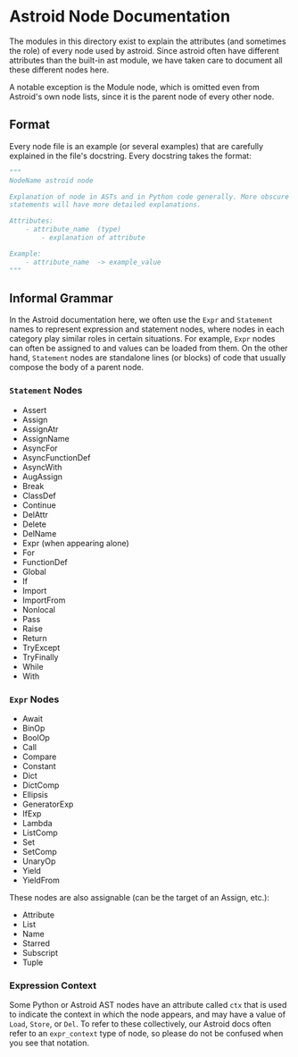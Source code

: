 # Astroid Node Documentation

The modules in this directory exist to explain the attributes (and sometimes 
the role) of every node used by astroid.
Since astroid often have different attributes than the built-in ast module,
we have taken care to document all these different nodes here.

A notable exception is the Module node, which is omitted even from Astroid's 
own node lists, since it is the parent node of every other node.

## Format

Every node file is an example (or several examples) that are carefully explained in
the file's docstring. Every docstring takes the format:

```python
"""
NodeName astroid node

Explanation of node in ASTs and in Python code generally. More obscure Python 
statements will have more detailed explanations.

Attributes:
    - attribute_name  (type)
        - explanation of attribute

Example:
    - attribute_name  -> example_value
"""
```

## Informal Grammar

In the Astroid documentation here, we often use the 
`Expr` and `Statement` names to represent expression and statement nodes, where 
nodes in each category play similar roles in certain situations. For example, 
`Expr` nodes can often be assigned to and values can be loaded from them. 
On the other hand, `Statement` nodes are standalone lines (or blocks) of code that 
usually compose the body of a parent node.

### `Statement` Nodes

* Assert
* Assign
* AssignAtr
* AssignName
* AsyncFor
* AsyncFunctionDef
* AsyncWith
* AugAssign
* Break
* ClassDef
* Continue
* DelAttr
* Delete
* DelName
* Expr (when appearing alone)
* For
* FunctionDef
* Global
* If
* Import
* ImportFrom
* Nonlocal
* Pass
* Raise
* Return
* TryExcept
* TryFinally
* While
* With

### `Expr` Nodes

* Await
* BinOp
* BoolOp
* Call
* Compare
* Constant
* Dict
* DictComp
* Ellipsis
* GeneratorExp
* IfExp
* Lambda
* ListComp
* Set
* SetComp
* UnaryOp
* Yield
* YieldFrom

These nodes are also assignable (can be the target of an Assign, etc.):

* Attribute
* List
* Name
* Starred
* Subscript
* Tuple

### Expression Context

Some Python or Astroid AST nodes have an attribute called `ctx` that is used
to indicate the context in which the node appears, and may have a value of 
`Load`, `Store`, or `Del`. To refer to these collectively, our Astroid docs 
often refer to an `expr_context` type of node, so please do not be confused
when you see that notation.
